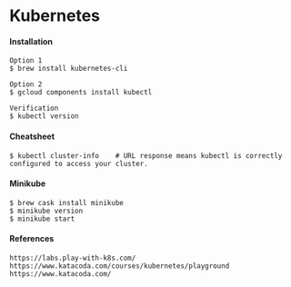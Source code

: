 # Kubernetes

#### Installation

```
Option 1
$ brew install kubernetes-cli

Option 2
$ gcloud components install kubectl

Verification
$ kubectl version
```

#### Cheatsheet

```
$ kubectl cluster-info    # URL response means kubectl is correctly configured to access your cluster.
```

#### Minikube

```
$ brew cask install minikube
$ minikube version
$ minikube start
```

#### References

```
https://labs.play-with-k8s.com/
https://www.katacoda.com/courses/kubernetes/playground
https://www.katacoda.com/
```



